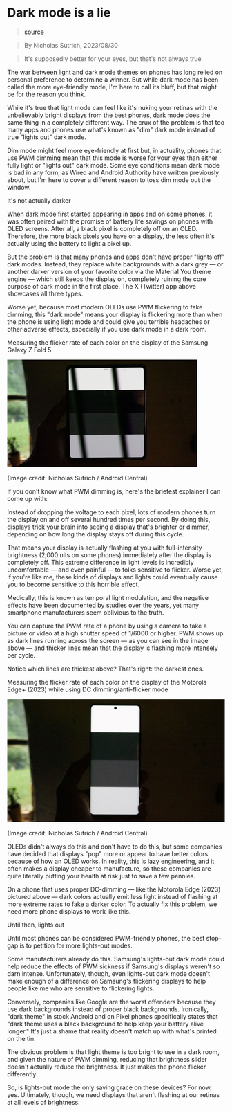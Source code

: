 # Dark mode is a lie

> [source](https://www.androidcentral.com/phones/dark-mode-is-a-lie)

>  By Nicholas Sutrich, 2023/08/30

> It's supposedly better for your eyes, but that's not always true

The war between light and dark mode themes on phones has long relied on personal preference to determine a winner. But while dark mode has been called the more eye-friendly mode, I'm here to call its bluff, but that might be for the reason you think.

While it's true that light mode can feel like it's nuking your retinas with the unbelievably bright displays from the best phones, dark mode does the same thing in a completely different way. The crux of the problem is that too many apps and phones use what's known as "dim" dark mode instead of true "lights out" dark mode.

Dim mode might feel more eye-friendly at first but, in actuality, phones that use PWM dimming mean that this mode is worse for your eyes than either fully light or "lights out" dark mode. Some eye conditions mean dark mode is bad in any form, as Wired and Android Authority have written previously about, but I'm here to cover a different reason to toss dim mode out the window.

It's not actually darker

When dark mode first started appearing in apps and on some phones, it was often paired with the promise of battery life savings on phones with OLED screens. After all, a black pixel is completely off on an OLED. Therefore, the more black pixels you have on a display, the less often it's actually using the battery to light a pixel up.

But the problem is that many phones and apps don't have proper "lights off" dark modes. Instead, they replace white backgrounds with a dark grey — or another darker version of your favorite color via the Material You theme engine — which still keeps the display on, completely ruining the core purpose of dark mode in the first place. The X (Twitter) app above showcases all three types.

Worse yet, because most modern OLEDs use PWM flickering to fake dimming, this "dark mode" means your display is flickering more than when the phone is using light mode and could give you terrible headaches or other adverse effects, especially if you use dark mode in a dark room.

Measuring the flicker rate of each color on the display of the Samsung Galaxy Z Fold 5

![image](pwm1.webp)

(Image credit: Nicholas Sutrich / Android Central)

If you don't know what PWM dimming is, here's the briefest explainer I can come up with:

Instead of dropping the voltage to each pixel, lots of modern phones turn the display on and off several hundred times per second. By doing this, displays trick your brain into seeing a display that's brighter or dimmer, depending on how long the display stays off during this cycle.

That means your display is actually flashing at you with full-intensity brightness (2,000 nits on some phones) immediately after the display is completely off. This extreme difference in light levels is incredibly uncomfortable — and even painful — to folks sensitive to flicker. Worse yet, if you're like me, these kinds of displays and lights could eventually cause you to become sensitive to this horrible effect.

Medically, this is known as temporal light modulation, and the negative effects have been documented by studies over the years, yet many smartphone manufacturers seem oblivious to the truth.

You can capture the PWM rate of a phone by using a camera to take a picture or video at a high shutter speed of 1/6000 or higher. PWM shows up as dark lines running across the screen — as you can see in the image above — and thicker lines mean that the display is flashing more intensely per cycle.

Notice which lines are thickest above? That's right: the darkest ones.

Measuring the flicker rate of each color on the display of the Motorola Edge+ (2023) while using DC dimming/anti-flicker mode

![image](pwm2.webp)

(Image credit: Nicholas Sutrich / Android Central)

OLEDs didn't always do this and don't have to do this, but some companies have decided that displays "pop" more or appear to have better colors because of how an OLED works. In reality, this is lazy engineering, and it often makes a display cheaper to manufacture, so these companies are quite literally putting your health at risk just to save a few pennies.

On a phone that uses proper DC-dimming — like the Motorola Edge (2023) pictured above — dark colors actually emit less light instead of flashing at more extreme rates to fake a darker color. To actually fix this problem, we need more phone displays to work like this.

Until then, lights out

Until most phones can be considered PWM-friendly phones, the best stop-gap is to petition for more lights-out modes.

Some manufacturers already do this. Samsung's lights-out dark mode could help reduce the effects of PWM sickness if Samsung's displays weren't so darn intense. Unfortunately, though, even lights-out dark mode doesn't make enough of a difference on Samsung's flickering displays to help people like me who are sensitive to flickering lights.

Conversely, companies like Google are the worst offenders because they use dark backgrounds instead of proper black backgrounds. Ironically, "dark theme" in stock Android and on Pixel phones specifically states that "dark theme uses a black background to help keep your battery alive longer." It's just a shame that reality doesn't match up with what's printed on the tin.

The obvious problem is that light theme is too bright to use in a dark room, and given the nature of PWM dimming, reducing that brightness slider doesn't actually reduce the brightness. It just makes the phone flicker differently.

So, is lights-out mode the only saving grace on these devices? For now, yes. Ultimately, though, we need displays that aren't flashing at our retinas at all levels of brightness.


